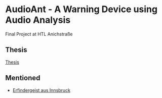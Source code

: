 # AudioAnt - A Warning Device using Audio Analysis

Final Project at HTL Anichstraße

## Thesis 

[Thesis](thesis.pdf)

## Mentioned

- [Erfindergeist aus Innsbruck](https://www.hoerakustik.net/index.php?option=com_content&view=article&id=1265:1265&catid=8:fachinformationen&Itemid=55)

